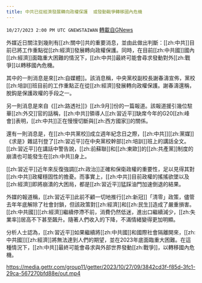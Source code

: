 ```yaml
---
title: 中共已從經濟發展轉向政權保護  或發動戰爭轉移國內危機
---
```

`10/27/2023 2:00 PM UTC GNEWSTAIWAN` [轉載自GNews](https://gnews.org/articles/1888797)



 外媒近日關注到幾則有[[zh:關中]]共的重要消息，並由此做出判斷：[[zh:中共]]目前已將工作重點從[[zh:經濟]]發展轉向政權保護。同時，在目前[[zh:中共國]]國內[[zh:經濟]]面臨重大困難的情況下，[[zh:中共]]最終可能會尋求發動對外[[zh:戰爭]]以轉移國內危機。 

其中的一則消息是來[[zh:自媒體]]。該消息稱，中央黨校副校長謝春濤宣佈，黨校[[zh:培訓]]班目前的工作重點正在從[[zh:經濟]]發展轉向政權保護。謝春濤還稱，脫鈎是保護政權的手段之一。

  

另一則消息是來自《[[zh:路透社]]》[[zh:9月]]份的一篇報道。該報道援引幾位駐華[[zh:外交]]官的話稱，[[zh:中共]]領導人[[zh:習近平]]缺席今年的G20[[zh:峰會]]表明，[[zh:中共]]正在慢慢切斷與[[zh:西方國家]]的關係。

  

還有一則消息是，在[[zh:中共黨校]]成立週年紀念日之際，[[zh:中共]][[zh:黨媒]]《求是》雜誌刊登了[[zh:習近平]]在中央黨校幹部[[zh:培訓]]班上的講話全文。[[zh:習近平]]在講話中警告說，[[zh:前蘇聯]]和[[zh:東歐]]的[[zh:共產黨]]制度的崩潰也可能發生在[[zh:中共]]身上。

  

[[zh:習近平]]近年來反復強調[[zh:政治]]正確和保衛政權的重要性，足以見得其對[[zh:中共]]政權穩固性的擔憂。而事實上，[[zh:中共]]目前政權的搖搖欲墜以及[[zh:經濟]]即將崩潰的大困局，都是[[zh:習近平]]猛踩油門加速倒退的結果。

  

外媒的報道稱，[[zh:習近平]]此前不顧一切地推行[[zh:新冠]]「清零」政策，儘管去年年底解除了社會封鎖，但該政策對[[zh:經濟]]和[[zh:民生]]造成了嚴重損害。[[zh:中共國]][[zh:經濟]]繼續停滯不前，消費仍然低迷，進出口繼續減少，[[zh:失業率]]居高不下甚至飆升。隨著人們收入的下降，不滿情緒變得更加明顯。

  

分析人士認為，[[zh:習近平]]如果繼續將[[zh:中共國]]和國際社會隔離開來，[[zh:中共國]][[zh:經濟]]將無法達到人們的期望，並在2023年底面臨重大困難。在這種情況下，[[zh:中共]]最終可能會尋求與外部世界發動[[zh:戰爭]]，以轉移國內危機。


https://media.gettr.com/group11/getter/2023/10/27/09/3842cd3f-f85d-3fc1-29ca-567270bfd88e/out.mp4



